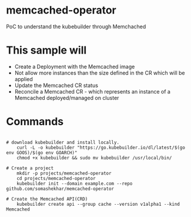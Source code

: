 # memcached-operator
PoC to understand the kubebuilder through Memchached

# This sample will
- Create a Deployment with the Memcached image
- Not allow more instances than the size defined in the CR which will be applied
- Update the Memcached CR status
- Reconcile a Memcached CR - which represents an instance of a Memcached deployed/managed on cluster

# Commands

```

# download kubebuilder and install locally.
    curl -L -o kubebuilder "https://go.kubebuilder.io/dl/latest/$(go env GOOS)/$(go env GOARCH)"
    chmod +x kubebuilder && sudo mv kubebuilder /usr/local/bin/

# Create a project
    mkdir -p projects/memcached-operator
    cd projects/memcached-operator
    kubebuilder init --domain example.com --repo github.com/somashekhar/memcached-operator

# Create the Memcached API(CRD)
    kubebuilder create api --group cache --version v1alpha1 --kind Memcached


```